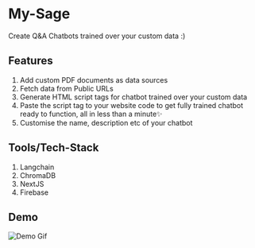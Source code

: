 # My-Sage

Create Q&A Chatbots trained over your custom data :)

## Features
1. Add custom PDF documents as data sources
2. Fetch data from Public URLs
3. Generate HTML script tags for chatbot trained over your custom data
4. Paste the script tag to your website code to get fully trained chatbot ready to function, all in less than a minute✨
5. Customise the name, description etc of your chatbot

## Tools/Tech-Stack
1. Langchain
2. ChromaDB
3. NextJS
4. Firebase

## Demo
![Demo Gif](demo.gif)